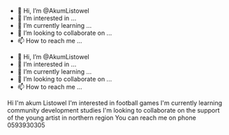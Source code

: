 - 👋 Hi, I’m @AkumListowel
- 👀 I’m interested in ...
- 🌱 I’m currently learning ...
- 💞️ I’m looking to collaborate on ...
- 📫 How to reach me ...

<!---
AkumListowel/AkumListowel is a ✨ special ✨ repository because its `README.md` (this file) appears on your GitHub profile.
You can click the Preview link to take a look at your changes.
--->
- 👋 Hi, I’m @AkumListowel
- 👀 I’m interested in ...
- 🌱 I’m currently learning ...
- 💞️ I’m looking to collaborate on ...
- 📫 How to reach me ...

<!---
AkumListowel/AkumListowel is a ✨ special ✨ repository because its `README.md` (this file) appears on your GitHub profile.
You can click the Preview link to take a look at your changes.
--- 👋 Hi, I’m @AkumListowel
- 👀 I’m interested in ...
- 🌱 I’m currently learning ...
- 💞️ I’m looking to collaborate on ...
- 📫 How to reach me ...

<!---
AkumListowel/AkumListowel is a ✨ special ✨ repository because its `README.md` (this file) appears on your GitHub profile.
You can click the Preview link to take a look at your changes.
--->
Hi I'm akum Listowel
I'm interested in football games
I'm currently learning community development studies
I'm looking to collaborate on the support of the young artist in northern region
You can reach me on phone 0593930305
